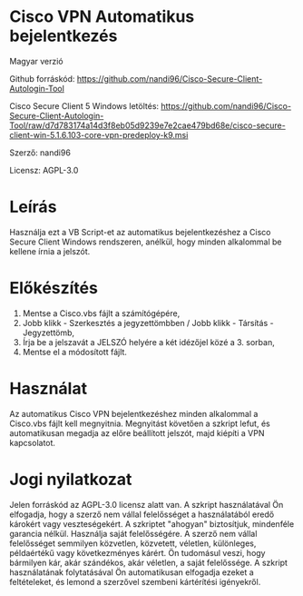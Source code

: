 # Cisco VPN Automatikus bejelentkezés

Magyar verzió

Github forráskód: https://github.com/nandi96/Cisco-Secure-Client-Autologin-Tool

Cisco Secure Client 5 Windows letöltés: https://github.com/nandi96/Cisco-Secure-Client-Autologin-Tool/raw/d7d783174a14d3f8eb05d9239e7e2cae479bd68e/cisco-secure-client-win-5.1.6.103-core-vpn-predeploy-k9.msi

Szerző: nandi96

Licensz: AGPL-3.0


# Leírás
Használja ezt a VB Script-et az automatikus bejelentkezéshez a Cisco Secure Client Windows rendszeren, anélkül, hogy minden alkalommal be kellene írnia a jelszót.

# Előkészítés
1. Mentse a Cisco.vbs fájlt a számítógépére,
2. Jobb klikk - Szerkesztés a jegyzettömbben / Jobb klikk - Társítás - Jegyzettömb,
3. Írja be a jelszavát a JELSZÓ helyére a két idézőjel közé a 3. sorban,
4. Mentse el a módosított fájlt.

# Használat
Az automatikus Cisco VPN bejelentkezéshez minden alkalommal a Cisco.vbs fájlt kell megnyitnia.
Megnyitást követően a szkript lefut, és automatikusan megadja az előre beállított jelszót, majd kiépíti a VPN kapcsolatot.

# Jogi nyilatkozat
Jelen forráskód az AGPL-3.0 licensz alatt van.
A szkript használatával Ön elfogadja, hogy a szerző nem vállal felelősséget a használatából eredő károkért vagy veszteségekért. 
A szkriptet "ahogyan" biztosítjuk, mindenféle garancia nélkül. 
Használja saját felelősségére. 
A szerző nem vállal felelősséget semmilyen közvetlen, közvetett, véletlen, különleges, példaértékű vagy következményes kárért. 
Ön tudomásul veszi, hogy bármilyen kár, akár szándékos, akár véletlen, a saját felelőssége. 
A szkript használatának folytatásával Ön automatikusan elfogadja ezeket a feltételeket, és lemond a szerzővel szembeni kártérítési igényekről.
